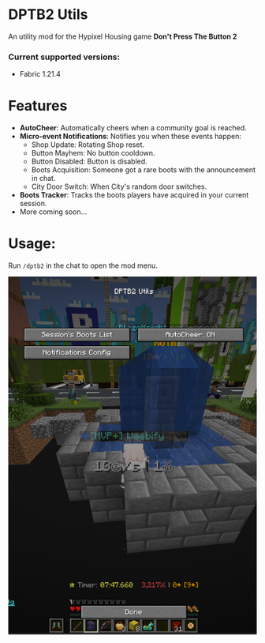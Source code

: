 # DPTB2 Utils
An utility mod for the Hypixel Housing game **Don't Press The Button 2**

### Current supported versions:
- Fabric 1.21.4

# Features
- **AutoCheer**: Automatically cheers when a community goal is reached.
- **Micro-event Notifications**: Notifies you when these events happen:
    - Shop Update: Rotating Shop reset.
    - Button Mayhem: No button cooldown.
    - Button Disabled: Button is disabled.
    - Boots Acquisition: Someone got a rare boots with the announcement in chat.
    - City Door Switch: When City's random door switches.
- **Boots Tracker**: Tracks the boots players have acquired in your current session.
- More coming soon...

# Usage:
Run `/dptb2` in the chat to open the mod menu.

![img.png](img.png)